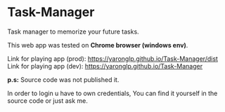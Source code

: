# Task-Manager
Task manager to memorize your future tasks.

This web app was tested on **Chrome browser (windows env)**.

Link for playing app (prod): https://yaronglp.github.io/Task-Manager/dist
Link for playing app (dev): https://yaronglp.github.io/Task-Manager

**p.s:** Source code was not published it.

In order to login u have to own credentials, You can find it yourself in the source code or just ask me.
